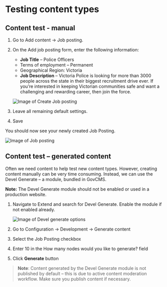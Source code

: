 # Testing content types

## Content test - manual

1. Go to Add content → Job posting.
2. On the Add job posting form, enter the following information:
   * **Job Title** – Police Officers
   * Terms of employment – Permanent
   * Geographical Region: Victoria
   * **Job Description** – Victoria Police is looking for more than 3000 people across the state in their biggest recruitment drive ever. If you’re interested in keeping Victorian communities safe and want a challenging and rewarding career, then join the force. 

    ![Image of Create Job posting](../.gitbook/assets/52%20%282%29.png)

3. Leave all remaining default settings.
4. Save

You should now see your newly created Job Posting.

![Image of Job posting](../.gitbook/assets/53.png)

## Content test – generated content

Often we need content to help test new content types. However, creating content manually can be very time consuming. Instead, we can use the Devel Generate – a module, bundled in GovCMS.

**Note:** The Devel Generate module should not be enabled or used in a production website.

1. Navigate to Extend and search for Devel Generate. Enable the module if not enabled already. 

    ![Image of Devel generate options](../.gitbook/assets/54%20%282%29.png)
    
2. Go to Configuration → Development → Generate content
3. Select the Job Posting checkbox
4. Enter 10 in the How many nodes would you like to generate? field
5. Click **Generate** button

> **Note**: Content generated by the Devel Generate module is not published by default – this is due to active content moderation workflow. Make sure you publish content if necessary.

